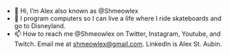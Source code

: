- 👋 Hi, I’m Alex also known as @Shmeowlex
- 👀 I program computers so I can live a life where I ride skateboards and go to Disneyland.
- 📫 How to reach me @Shmeowlex on Twitter, Instagram, Youtube, and Twitch. Email me at shmeowlex@gmail.com. LinkedIn is Alex St. Aubin.

<!---
Shmeowlex/Shmeowlex is a ✨ special ✨ repository because its `README.md` (this file) appears on your GitHub profile.
You can click the Preview link to take a look at your changes.
--->
